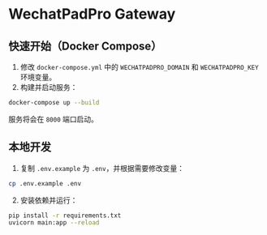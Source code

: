# WechatPadPro Gateway

## 快速开始（Docker Compose）

1. 修改 `docker-compose.yml` 中的 `WECHATPADPRO_DOMAIN` 和 `WECHATPADPRO_KEY` 环境变量。
2. 构建并启动服务：

```bash
docker-compose up --build
```

服务将会在 `8000` 端口启动。

## 本地开发

1. 复制 `.env.example` 为 `.env`，并根据需要修改变量：

```bash
cp .env.example .env
```

2. 安装依赖并运行：

```bash
pip install -r requirements.txt
uvicorn main:app --reload
``` 